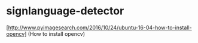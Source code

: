 # signlanguage-detector

[http://www.pyimagesearch.com/2016/10/24/ubuntu-16-04-how-to-install-opencv] (How to install opencv)
